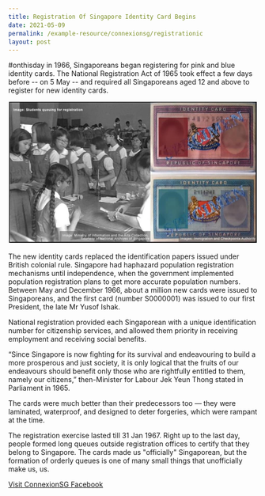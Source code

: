 ```yaml
---
title: Registration Of Singapore Identity Card Begins
date: 2021-05-09
permalink: /example-resource/connexionsg/registrationic
layout: post
---
```

#onthisday in 1966, Singaporeans began registering for pink and blue identity cards. The National Registration Act of 1965 took effect a few days before -- on 5 May -- and required all Singaporeans aged 12 and above to register for new identity cards.

![Alt text for image on Isomer site](/images/onthisday_nric_reg.jpg)

The new identity cards replaced the identification papers issued under British colonial rule. Singapore had haphazard population registration mechanisms until independence, when the government implemented population registration plans to get more accurate population numbers. Between May and December 1966, about a million new cards were issued to Singaporeans, and the first card (number S0000001) was issued to our first President, the late Mr Yusof Ishak.

National registration provided each Singaporean with a unique identification number for citizenship services, and allowed them priority in receiving employment and receiving social benefits.

“Since Singapore is now fighting for its survival and endeavouring to build a more prosperous and just society, it is only logical that the fruits of our endeavours should benefit only those who are rightfully entitled to them, namely our citizens,” then-Minister for Labour Jek Yeun Thong stated in Parliament in 1965.

The cards were much better than their predecessors too — they were laminated, waterproof, and designed to deter forgeries, which were rampant at the time.

The registration exercise lasted till 31 Jan 1967. Right up to the last day, people formed long queues outside registration offices to certify that they belong to Singapore. The cards made us "officially" Singaporean, but the formation of orderly queues is one of many small things that unofficially make us, us.

<a href="https://www.facebook.com/ConnexionSG" target="_blank">Visit ConnexionSG Facebook</a>